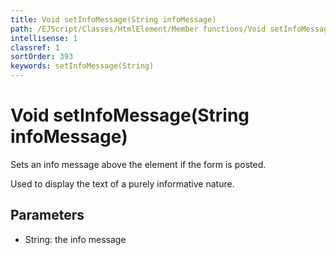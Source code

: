 ```yaml
---
title: Void setInfoMessage(String infoMessage)
path: /EJScript/Classes/HtmlElement/Member functions/Void setInfoMessage(String infoMessage)
intellisense: 1
classref: 1
sortOrder: 393
keywords: setInfoMessage(String)
---
```


# Void setInfoMessage(String infoMessage)

Sets an info message above the element if the form is posted.

Used to display the text of a purely informative nature.

## Parameters

* String: the info message
